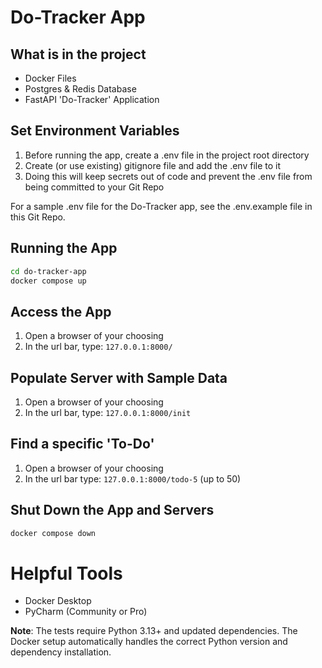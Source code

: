 # Do-Tracker App

## What is in the project
- Docker Files
- Postgres & Redis Database
- FastAPI 'Do-Tracker' Application

## Set Environment Variables
1. Before running the app, create a .env file in the project root directory
2. Create (or use existing) gitignore file and add the .env file to it
3. Doing this will keep secrets out of code and prevent the .env file from being committed to your Git Repo

For a sample .env file for the Do-Tracker app, see the .env.example file in this Git Repo.

## Running the App
``` bash
cd do-tracker-app
docker compose up
```


## Access the App
1. Open a browser of your choosing
2. In the url bar, type:
```127.0.0.1:8000/```


## Populate Server with Sample Data
1. Open a browser of your choosing
2. In the url bar, type:
```127.0.0.1:8000/init```


## Find a specific 'To-Do'
1. Open a browser of your choosing
2. In the url bar type:
```127.0.0.1:8000/todo-5``` (up to 50)


## Shut Down the App and Servers
``` bash
docker compose down
```

# Helpful Tools
- Docker Desktop
- PyCharm (Community or Pro)

**Note**: The tests require Python 3.13+ and updated dependencies. The Docker setup automatically handles the correct Python version and dependency installation.

